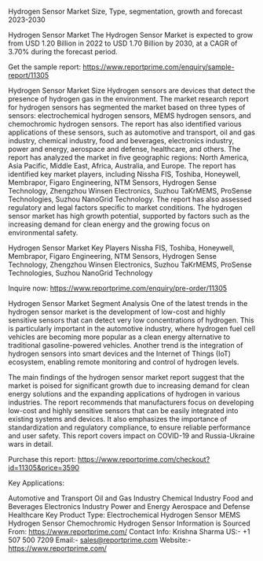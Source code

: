 Hydrogen Sensor Market Size, Type, segmentation, growth and forecast 2023-2030

Hydrogen Sensor Market
The Hydrogen Sensor Market is expected to grow from USD 1.20 Billion in 2022 to USD 1.70 Billion by 2030, at a CAGR of 3.70% during the forecast period.

Get the sample report: https://www.reportprime.com/enquiry/sample-report/11305

Hydrogen Sensor Market Size
Hydrogen sensors are devices that detect the presence of hydrogen gas in the environment. The market research report for hydrogen sensors has segmented the market based on three types of sensors: electrochemical hydrogen sensors, MEMS hydrogen sensors, and chemochromic hydrogen sensors. The report has also identified various applications of these sensors, such as automotive and transport, oil and gas industry, chemical industry, food and beverages, electronics industry, power and energy, aerospace and defense, healthcare, and others. The report has analyzed the market in five geographic regions: North America, Asia Pacific, Middle East, Africa, Australia, and Europe. The report has identified key market players, including Nissha FIS, Toshiba, Honeywell, Membrapor, Figaro Engineering, NTM Sensors, Hydrogen Sense Technology, Zhengzhou Winsen Electronics, Suzhou TaKrMEMS, ProSense Technologies, Suzhou NanoGrid Technology. The report has also assessed regulatory and legal factors specific to market conditions. The hydrogen sensor market has high growth potential, supported by factors such as the increasing demand for clean energy and the growing focus on environmental safety.

Hydrogen Sensor Market  Key Players
Nissha FIS, Toshiba, Honeywell, Membrapor, Figaro Engineering, NTM Sensors, Hydrogen Sense Technology, Zhengzhou Winsen Electronics, Suzhou TaKrMEMS, ProSense Technologies, Suzhou NanoGrid Technology

Inquire now: https://www.reportprime.com/enquiry/pre-order/11305

Hydrogen Sensor Market Segment Analysis
One of the latest trends in the hydrogen sensor market is the development of low-cost and highly sensitive sensors that can detect very low concentrations of hydrogen. This is particularly important in the automotive industry, where hydrogen fuel cell vehicles are becoming more popular as a clean energy alternative to traditional gasoline-powered vehicles. Another trend is the integration of hydrogen sensors into smart devices and the Internet of Things (IoT) ecosystem, enabling remote monitoring and control of hydrogen levels.

The main findings of the hydrogen sensor market report suggest that the market is poised for significant growth due to increasing demand for clean energy solutions and the expanding applications of hydrogen in various industries. The report recommends that manufacturers focus on developing low-cost and highly sensitive sensors that can be easily integrated into existing systems and devices. It also emphasizes the importance of standardization and regulatory compliance, to ensure reliable performance and user safety.
This report covers impact on COVID-19 and Russia-Ukraine wars in detail.

Purchase this report: https://www.reportprime.com/checkout?id=11305&price=3590

Key Applications:

Automotive and Transport
Oil and Gas Industry
Chemical Industry
Food and Beverages
Electronics Industry
Power and Energy
Aerospace and Defense
Healthcare
Key Product Type:
Electrochemical Hydrogen Sensor
MEMS Hydrogen Sensor
Chemochromic Hydrogen Sensor
Information is Sourced From: https://www.reportprime.com/
Contact Info:
Krishna Sharma
US:- +1 507 500 7209
Email:- sales@reportprime.com
Website:- https://www.reportprime.com/
